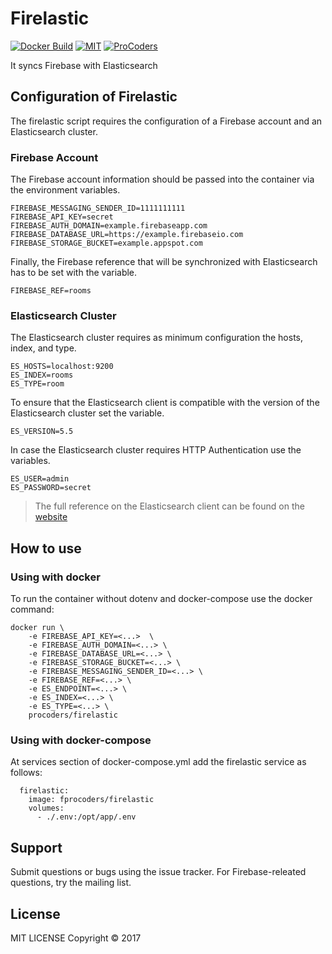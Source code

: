 # Firelastic
[![Docker Build](https://img.shields.io/docker/automated/procoders/firelastic.svg)](https://hub.docker.com/r/procoders/firelastic/)
[![MIT](https://img.shields.io/badge/license-MIT-blue.svg)](https://raw.githubusercontent.com/procoders/firelastic/master/LICENSE)
[![ProCoders](https://img.shields.io/badge/powered%20by-ProCoders.tech-blue.svg?colorB=484848)](http://procoders.tech/)

It syncs Firebase with Elasticsearch

## Configuration of Firelastic

The firelastic script requires the configuration of a Firebase account and an Elasticsearch cluster.

### Firebase Account

The Firebase account information should be passed into the container via the environment variables.

```
FIREBASE_MESSAGING_SENDER_ID=1111111111
FIREBASE_API_KEY=secret
FIREBASE_AUTH_DOMAIN=example.firebaseapp.com
FIREBASE_DATABASE_URL=https://example.firebaseio.com
FIREBASE_STORAGE_BUCKET=example.appspot.com
```

Finally, the Firebase reference that will be synchronized with Elasticsearch has to be set with the variable.

```
FIREBASE_REF=rooms
```

### Elasticsearch Cluster

The Elasticsearch cluster requires as minimum configuration the hosts, index, and type.

```
ES_HOSTS=localhost:9200
ES_INDEX=rooms
ES_TYPE=room
```

To ensure that the Elasticsearch client is compatible with the version of the Elasticsearch cluster set the variable.

```
ES_VERSION=5.5
```

In case the Elasticsearch cluster requires HTTP Authentication use the variables.

```
ES_USER=admin
ES_PASSWORD=secret
```

> The full reference on the Elasticsearch client can be found on the [website](https://www.elastic.co/guide/en/elasticsearch/client/javascript-api/current/api-reference.html)

## How to use

### Using with docker

To run the container without dotenv and docker-compose use the docker command:

```
docker run \
    -e FIREBASE_API_KEY=<...>  \
    -e FIREBASE_AUTH_DOMAIN=<...> \
    -e FIREBASE_DATABASE_URL=<...> \
    -e FIREBASE_STORAGE_BUCKET=<...> \
    -e FIREBASE_MESSAGING_SENDER_ID=<...> \
    -e FIREBASE_REF=<...> \
    -e ES_ENDPOINT=<...> \
    -e ES_INDEX=<...> \
    -e ES_TYPE=<...> \
    procoders/firelastic
```

### Using with docker-compose

At services section of docker-compose.yml add the firelastic service as follows:

```
  firelastic:
    image: fprocoders/firelastic
    volumes:
      - ./.env:/opt/app/.env
```

## Support

Submit questions or bugs using the issue tracker.
For Firebase-releated questions, try the mailing list.

## License

MIT LICENSE Copyright © 2017
